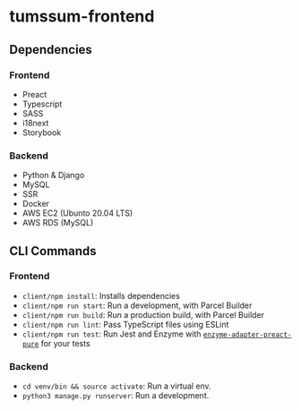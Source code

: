 # tumssum-frontend

## Dependencies

### Frontend

- Preact
- Typescript
- SASS
- i18next
- Storybook

### Backend

- Python & Django
- MySQL
- SSR
- Docker
- AWS EC2 (Ubunto 20.04 LTS)
- AWS RDS (MySQL)


## CLI Commands

### Frontend

- `client/npm install`: Installs dependencies
- `client/npm run start`: Run a development, with Parcel Builder
- `client/npm run build`: Run a production build, with Parcel Builder
- `client/npm run lint`: Pass TypeScript files using ESLint
- `client/npm run test`: Run Jest and Enzyme with
    [`enzyme-adapter-preact-pure`](https://github.com/preactjs/enzyme-adapter-preact-pure) for your tests

### Backend

- `cd venv/bin && source activate`: Run a virtual env.
- `python3 manage.py runserver`: Run a development.
